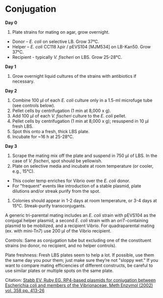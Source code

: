 # Conjugation  

**Day 0**  

1. Plate strains for mating on agar, grow overnight.
  - Donor – *E. coli* on selective LB.  Grow 37°C.
  - Helper – *E. coli* CC118 λpir / pEVS104 [MJM534] on LB-Kan50.  Grow 37°C.
  - Recipient - typically *V. fischeri* on LBS.  Grow 25-28°C.  

**Day 1**  

1. Grow overnight liquid cultures of the strains with antibiotics if necessary.

**Day 2**  

1. Combine 100 μl of each *E. coli* culture only in a 1.5-ml microfuge tube (see controls below).
1. Pellet cells by centrifugation (1 min at 8,000 x g).
1. Add 100 μl of each *V. fischeri* culture to the *E. coli* pellet.
1. Pellet cells by centrifugation (1 min at 8,000 x g); resuspend in 10 μl fresh LBS.
1. Spot this onto a fresh, thick LBS plate.
1. Incubate for ~16 h at 25-28°C.

**Day 3**  

1. Scrape the mating mix off the plate and suspend in 750 μl of LBS. In the case of *V. fischeri*, spot should be yellowish.
1. Plate on selective media and incubate at room temperature (or cooler, e.g., 15°C).
  - This cooler temp enriches for Vibrio over the *E. coli* donor.
  - For "frequent" events like introduction of a stable plasmid, plate dilutions and/or streak purify from the spot.
1. Colonies should appear in 1-2 days at room temperature, or 3-4 days at 15°C.  Streak-purify transconjugants.

A generic tri-parental mating includes an *E. coli* strain with pEVS104 as the conjugal helper plasmid, a second *E. coli* strain with an *oriT*-containing plasmid to be mobilized, and a recipient Vibrio. For quadraparental mating (ex. with mini-Tn7) use 200 µl of the Vibrio recipient.  

Controls: Same as conjugation tube but excluding one of the constituent strains (no donor, no recipient, and no helper controls).

Plate freshness: Fresh LBS plates seem to help a lot.  If possible, use them the same day you pour them; just make sure they’re not "sloppy wet." If you want to compare mating efficiencies of different constructs, be careful to use similar plates or multiple spots on the same plate.  

Citation: [Stabb EV, Ruby EG. RP4-based plasmids for conjugation between Escherichia coli and members of the Vibrionaceae. Meth Enzymol (2002) vol. 358 pp. 413-26](http://www.ncbi.nlm.nih.gov/pubmed/12474404)
